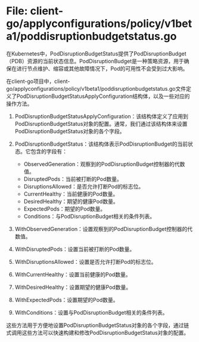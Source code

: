 # File: client-go/applyconfigurations/policy/v1beta1/poddisruptionbudgetstatus.go

在Kubernetes中，PodDisruptionBudgetStatus提供了PodDisruptionBudget（PDB）资源的当前状态信息。PodDisruptionBudget是一种策略资源，用于确保在进行节点维护、缩容或其他故障情况下，Pod的可用性不会受到过大影响。

在client-go项目中，client-go/applyconfigurations/policy/v1beta1/poddisruptionbudgetstatus.go文件定义了PodDisruptionBudgetStatusApplyConfiguration结构体，以及一些对应的操作方法。

1. PodDisruptionBudgetStatusApplyConfiguration：该结构体定义了应用到PodDisruptionBudgetStatus对象的配置。通常，我们通过该结构体来设置PodDisruptionBudgetStatus对象的各个字段。

2. PodDisruptionBudgetStatus：该结构体表示PodDisruptionBudget的当前状态。它包含的字段有：
   - ObservedGeneration：观察到的PodDisruptionBudget控制器的代数值。
   - DisruptedPods：当前被打断的Pod数量。
   - DisruptionsAllowed：是否允许打断Pod的标志位。
   - CurrentHealthy：当前健康的Pod数量。
   - DesiredHealthy：期望的健康Pod数量。
   - ExpectedPods：期望的Pod数量。
   - Conditions：与PodDisruptionBudget相关的条件列表。

3. WithObservedGeneration：设置观察到的PodDisruptionBudget控制器的代数值。
4. WithDisruptedPods：设置当前被打断的Pod数量。
5. WithDisruptionsAllowed：设置是否允许打断Pod的标志位。
6. WithCurrentHealthy：设置当前健康的Pod数量。
7. WithDesiredHealthy：设置期望的健康Pod数量。
8. WithExpectedPods：设置期望的Pod数量。
9. WithConditions：设置与PodDisruptionBudget相关的条件列表。

这些方法用于方便地设置PodDisruptionBudgetStatus对象的各个字段，通过链式调用这些方法可以快速构建和修改PodDisruptionBudgetStatus对象的配置。

